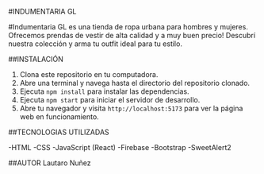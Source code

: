 #INDUMENTARIA GL

#Indumentaria GL es una tienda de ropa urbana para hombres y mujeres. Ofrecemos prendas de vestir de alta calidad y a muy buen precio! Descubrí nuestra colección y arma tu outfit ideal para tu estilo.

##INSTALACIÓN

1. Clona este repositorio en tu computadora.
2. Abre una terminal y navega hasta el directorio del repositorio clonado.
3. Ejecuta `npm install` para instalar las dependencias.
4. Ejecuta `npm start` para iniciar el servidor de desarrollo.
5. Abre tu navegador y visita `http://localhost:5173` para ver la página web en funcionamiento.

##TECNOLOGIAS UTILIZADAS

-HTML
-CSS
-JavaScript (React)
-Firebase
-Bootstrap
-SweetAlert2

##AUTOR
Lautaro Nuñez